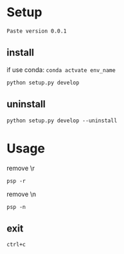 

<!--
 * @Author: Innary
 * @Date: 2022-11-11 12:26:10
 * @LastEditors: Innary
 * @LastEditTime: 2022-11-11 13:49:02
-->
# Setup
`Paste version 0.0.1`
## install
if use conda:
`conda actvate env_name`



`python setup.py develop`

## uninstall
`python setup.py develop --uninstall `

# Usage


remove \r



`psp -r`



remove \n



`psp -n`

## exit

`ctrl+c`

